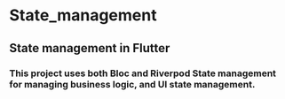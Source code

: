 # State_management
## State management in Flutter 

### This project uses both Bloc and Riverpod State management for managing business logic, and UI state management.
